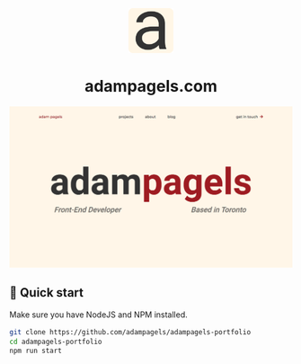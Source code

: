 <p align="center">
  <a href="https://www.adampagels.com">
    <img alt="adampagels.com icon" src="src/images/adam-pagels-icon.png" width="80" />
  </a>
</p>
<h1 align="center">
  adampagels.com
</h1>

<p align="center">
  <img src="static/OG-Image.png" alt="adampagels.com homepage">
</p>

## 🚀 Quick start

Make sure you have NodeJS and NPM installed.

```bash
git clone https://github.com/adampagels/adampagels-portfolio
cd adampagels-portfolio
npm run start
```
